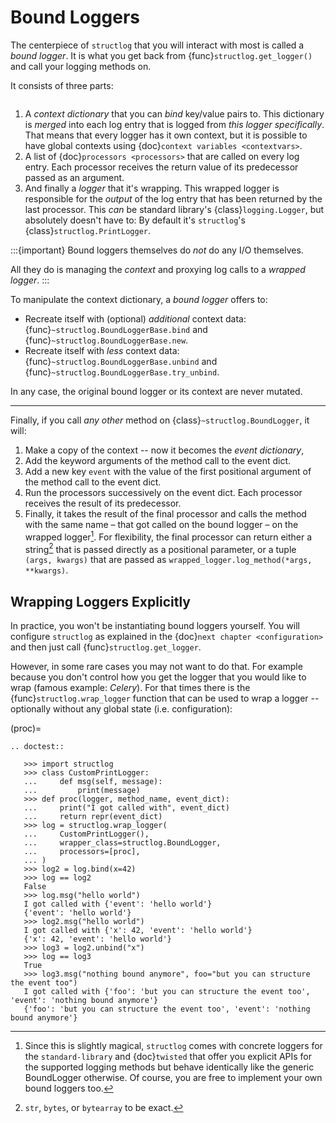 # Bound Loggers

The centerpiece of `structlog` that you will interact with most is called a *bound logger*.
It is what you get back from {func}`structlog.get_logger()` and call your logging methods on.

It consists of three parts:

```{image} _static/BoundLogger.svg
```

1. A *context dictionary* that you can *bind* key/value pairs to.
   This dictionary is *merged* into each log entry that is logged from *this logger specifically*.
   That means that every logger has it own context, but it is possible to have global contexts using {doc}`context variables <contextvars>`.
2. A list of {doc}`processors <processors>` that are called on every log entry.
   Each processor receives the return value of its predecessor passed as an argument.
3. And finally a *logger* that it's wrapping.
   This wrapped logger is responsible for the *output* of the log entry that has been returned by the last processor.
   This *can* be standard library's {class}`logging.Logger`, but absolutely doesn't have to:
   By default it's `structlog`'s {class}`structlog.PrintLogger`.

:::{important}
Bound loggers themselves do *not* do any I/O themselves.

All they do is managing the *context* and proxying log calls to a *wrapped logger*.
:::

To manipulate the context dictionary, a *bound logger* offers to:

- Recreate itself with (optional) *additional* context data: {func}`~structlog.BoundLoggerBase.bind` and {func}`~structlog.BoundLoggerBase.new`.
- Recreate itself with *less* context data: {func}`~structlog.BoundLoggerBase.unbind` and {func}`~structlog.BoundLoggerBase.try_unbind`.

In any case, the original bound logger or its context are never mutated.

---

Finally, if you call *any other* method on {class}`~structlog.BoundLogger`, it will:

1. Make a copy of the context -- now it becomes the *event dictionary*,
2. Add the keyword arguments of the method call to the event dict.
3. Add a new key `event` with the value of the first positional argument of the method call to the event dict.
4. Run the processors successively on the event dict.
   Each processor receives the result of its predecessor.
5. Finally, it takes the result of the final processor and calls the method with the same name – that got called on the bound logger – on the wrapped logger[^explicit].
   For flexibility, the final processor can return either a string[^str] that is passed directly as a positional parameter, or a tuple `(args, kwargs)` that are passed as `wrapped_logger.log_method(*args, **kwargs)`.

[^explicit]: Since this is slightly magical, `structlog` comes with concrete loggers for the `standard-library` and {doc}`twisted` that offer you explicit APIs for the supported logging methods but behave identically like the generic BoundLogger otherwise.
    Of course, you are free to implement your own bound loggers too.

[^str]: `str`, `bytes`, or `bytearray` to be exact.


## Wrapping Loggers Explicitly

In practice, you won't be instantiating bound loggers yourself.
You will configure `structlog` as explained in the {doc}`next chapter <configuration>` and then just call {func}`structlog.get_logger`.

However, in some rare cases you may not want to do that.
For example because you don't control how you get the logger that you would like to wrap (famous example: *Celery*).
For that times there is the {func}`structlog.wrap_logger` function that can be used to wrap a logger -- optionally without any global state (i.e. configuration):

(proc)=

```{eval-rst}
.. doctest::

   >>> import structlog
   >>> class CustomPrintLogger:
   ...     def msg(self, message):
   ...         print(message)
   >>> def proc(logger, method_name, event_dict):
   ...     print("I got called with", event_dict)
   ...     return repr(event_dict)
   >>> log = structlog.wrap_logger(
   ...     CustomPrintLogger(),
   ...     wrapper_class=structlog.BoundLogger,
   ...     processors=[proc],
   ... )
   >>> log2 = log.bind(x=42)
   >>> log == log2
   False
   >>> log.msg("hello world")
   I got called with {'event': 'hello world'}
   {'event': 'hello world'}
   >>> log2.msg("hello world")
   I got called with {'x': 42, 'event': 'hello world'}
   {'x': 42, 'event': 'hello world'}
   >>> log3 = log2.unbind("x")
   >>> log == log3
   True
   >>> log3.msg("nothing bound anymore", foo="but you can structure the event too")
   I got called with {'foo': 'but you can structure the event too', 'event': 'nothing bound anymore'}
   {'foo': 'but you can structure the event too', 'event': 'nothing bound anymore'}
```
